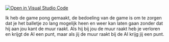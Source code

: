 [![Open in Visual Studio Code](https://classroom.github.com/assets/open-in-vscode-c66648af7eb3fe8bc4f294546bfd86ef473780cde1dea487d3c4ff354943c9ae.svg)](https://classroom.github.com/online_ide?assignment_repo_id=7942715&assignment_repo_type=AssignmentRepo)

Ik heb de game pong gemaakt, de bedoeling van de game is om te zorgen dat je het balletje zo lang mogelijk heen en weer kan laten gaan zonder dat hij aan jou kant de muur raakt. Als hij bij jou de muur raakt heb je verloren en krijgt de AI een punt, maar als jij de muur raakt bij de AI krijg jij een punt.